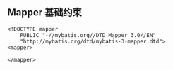 ## Mapper 基础约束

	<!DOCTYPE mapper
        PUBLIC "-//mybatis.org//DTD Mapper 3.0//EN"
        "http://mybatis.org/dtd/mybatis-3-mapper.dtd">
	<mapper>

	</mapper>